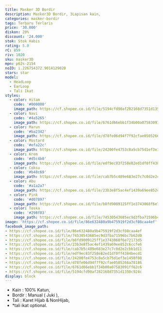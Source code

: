 ```yaml
---
title: Masker 3D Bordir
description: Masker3D Bordir, 3Lapisan kain,
categories: masker-bordir
tags: Terbaru Terlaris
price: '30.000'
diskon: 20%
discount: '24.000'
stok: Stok Habis
rating: 5.0
rC: 859
riv: 1020
sku: masker3D
mpn: p62s-2154
noID: i.226754372.9014129020
stars: star
model:
  - HeadLoop
  - EarLoop
  - Tali Ikat
styles:
  - color: Hitam
    code: '#000000'
    image_path: https://cf.shopee.co.id/file/5194cfd90af282168d7351d1350c924c
  - color: Navi
    code: '#4a5265'
    image_path: https://cf.shopee.co.id/file/6761d66ebb1f34b00a07583091ff62c6
  - color: Marun
    code: '#ba2342'
    image_path: https://cf.shopee.co.id/file/d78fe06d94f7f92cfae0505266a78186
  - color: Mustard
    code: '#efa22c'
    image_path: https://cf.shopee.co.id/file/24200fe4753c8a5cb75d1ef3e1458f08
  - color: Krem
    code: '#d5c4b0'
    image_path: https://cf.shopee.co.id/file/edf9ec83f258e82ed1df0ff4384becd1
  - color: Coksu
    code: '#b48c69'
    image_path: https://cf.shopee.co.id/file/cab7b5c489e683e27c7c0d2e2cbb1d11
  - color: Abu
    code: '#a1a2a7'
    image_path: https://cf.shopee.co.id/file/23b3e8f5ac4ef1439a69ee852c6ccfe6
  - color: Pink
    code: '#d07897'
    image_path: https://cf.shopee.co.id/file/b8fd9009125ff1e3743068f6e72173d5
  - color: Toska
    code: '#298f83'
    image_path: https://cf.shopee.co.id/file/74530543685ec9d3fba71596bc7b62d0
image: 'https://cf.shopee.co.id/file/86e632480a9b475919f2d3cf08caa4ef'
facebook_image_path:
- https://cf.shopee.co.id/file/86e632480a9b475919f2d3cf08caa4ef
- https://cf.shopee.co.id/file/74530543685ec9d3fba71596bc7b62d0
- https://cf.shopee.co.id/file/b8fd9009125ff1e3743068f6e72173d5
- https://cf.shopee.co.id/file/23b3e8f5ac4ef1439a69ee852c6ccfe6
- https://cf.shopee.co.id/file/cab7b5c489e683e27c7c0d2e2cbb1d11
- https://cf.shopee.co.id/file/edf9ec83f258e82ed1df0ff4384becd1
- https://cf.shopee.co.id/file/24200fe4753c8a5cb75d1ef3e1458f08
- https://cf.shopee.co.id/file/d78fe06d94f7f92cfae0505266a78186
- https://cf.shopee.co.id/file/6761d66ebb1f34b00a07583091ff62c6
- https://cf.shopee.co.id/file/5194cfd90af282168d7351d1350c924c
display: block
---
```


- Kain : 100% Katun,
- Bordir : Manual ( Juki ),
- Tali : Karet Hijab & NonHijab,
- *tali ikat optional.
